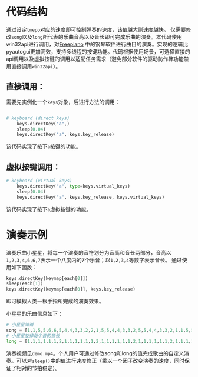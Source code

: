 # 代码结构
通过设定`tmepo`对应的速度即可控制弹奏的速度，该值越大则速度越快。
仅需要修改`song`以及`long`所代表的乐曲音高以及音长即可完成乐曲的演奏。本代码使用win32api进行调用，对[Freepiano](https://sourceforge.net/projects/freepiano/) 中的钢琴软件进行曲目的演奏。实现的逻辑比pyautogui更加高效，支持多线程的按键功能。代码根据使用场景，可选择直接的api调用以及虚拟按键的调用以适配任务需求（避免部分软件的驱动防作弊功能禁用直接调用`win32api`）。

## 直接调用：

需要先实例化一个`keys`对象，后进行方法的调用：
```python

# keyboard (direct keys)
    keys.directKey("a",)
    sleep(0.04)
    keys.directKey("a", keys.key_release)
```

该代码实现了按下`a`按键的功能。

## 虚拟按键调用：

```python
# keyboard (virtual keys)
    keys.directKey("a", type=keys.virtual_keys)
    sleep(0.04)
    keys.directKey("a", keys.key_release, keys.virtual_keys)
```

该代码实现了按下`a`虚拟按键的功能。


#  演奏示例

演奏乐曲小星星，将每一个演奏的音符划分为音高和音长两部分，音高以`1,2,3,4,6,6,7`表示一个八度内的7个乐音；以`1,2,3,4`等数字表示音长。
通过使用如下函数：

```python
keys.directKey(keymap[each[0]])
sleep(each[1])
keys.directKey(keymap[each[0]], keys.key_release)

```
即可模拟人类一根手指所完成的演奏效果。

小星星的乐曲信息如下：
```python
# 小星星简谱
song = [1,1,5,5,6,6,5,4,4,3,3,2,2,1,5,5,4,4,3,3,2,5,5,4,4,3,3,2,1,1,5,5,6,6,5,4,4,3,3,2,2,1]
# 小星星旋律每个音的音长
long = [1,1,1,1,1,1,2,1,1,1,1,1,1,2,1,1,1,1,1,1,2,1,1,1,1,1,1,2,1,1,1,1,1,1,2,1,1,1,1,1,1,2]

```

演奏视频见`demo.mp4`。个人用户可通过修改song和long的值完成歌曲的自定义演奏。可以对`sleep()`中的值进行速度修正（乘以一个因子改变演奏的速度，同时保证了相对的节拍稳定）。